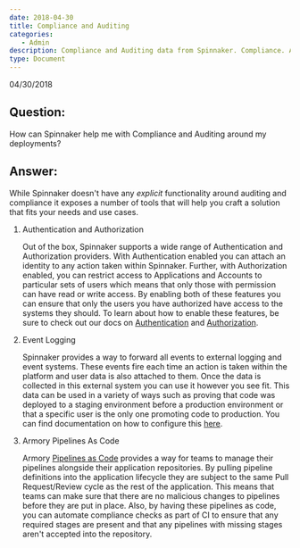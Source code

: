 ```yaml
---
date: 2018-04-30
title: Compliance and Auditing
categories:
   - Admin
description: Compliance and Auditing data from Spinnaker. Compliance. Auditing.
type: Document
---
```

04/30/2018

## Question:

How can Spinnaker help me with Compliance and Auditing around my deployments?

## Answer:

While Spinnaker doesn't have any _explicit_ functionality around auditing and compliance it exposes a number of tools that will help you craft a solution that fits your needs and use cases.

1. Authentication and Authorization

    Out of the box, Spinnaker supports a wide range of Authentication and Authorization providers. With Authentication enabled you can attach an identity to any action taken within Spinnaker. Further, with Authorization enabled, you can restrict access to Applications and Accounts to particular sets of users which means that only those with permission can have read or write access. By enabling both of these features you can ensure that only the users you have authorized have access to the systems they should. To learn about how to enable these features, be sure to check out our docs on [Authentication](https://docs.armory.io/install-guide/auth/) and [Authorization](https://docs.armory.io/install-guide/authz/).


2. Event Logging

	Spinnaker provides a way to forward all events to external logging and event systems. These events fire each time an action is taken within the platform and user data is also attached to them. Once the data is collected in this external system you can use it however you see fit. This data can be used in a variety of ways such as proving that code was deployed to a staging environment before a production environment or that a specific user is the only one promoting code to production. You can find documentation on how to configure this [here](https://docs.armory.io/admin-guides/notifications/#audit-logs).

    
3. Armory Pipelines As Code

	Armory [Pipelines as Code](https://docs.armory.io/user-guides/dinghy/) provides a way for teams to manage their pipelines alongside their application repositories. By pulling pipeline definitions into the application lifecycle they are subject to the same Pull Request/Review cycle as the rest of the application. This means that teams can make sure that there are no malicious changes to pipelines before they are put in place. Also, by having these pipelines as code, you can automate compliance checks as part of CI to ensure that any required stages are present and that any pipelines with missing stages aren't accepted into the repository.